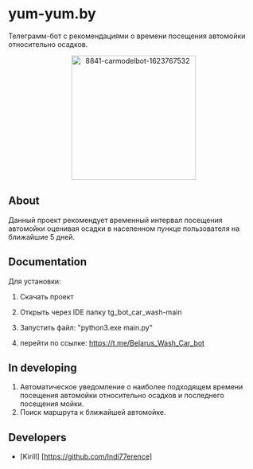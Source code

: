 # yum-yum.by
Телеграмм-бот с рекомендациями о времени посещения автомойки относительно осадков.

<p align="center">
      <img src="https://i.ibb.co/MsSKh0Y/8841-carmodelbot-1623767532.jpg" alt="8841-carmodelbot-1623767532" border="0" width="250">
</p>

## About

Данный проект рекомендует временный интервал посещения автомойки оценивая осадки в населенном пункце пользователя на ближайшие 5 дней.


## Documentation

Для установки:

1. Скачать проект

2. Открыть через IDE папку tg_bot_car_wash-main

5. Запустить файл: "python3.exe main.py"

6. перейти по ссылке: https://t.me/Belarus_Wash_Car_bot

## In developing
1. Автоматическое уведомление о наиболее подходящем времени посещения автомойки относительно осадков и последнего посещения мойки.
2. Поиск маршрута к ближайшей автомойке.

## Developers

- [Kirill] [https://github.com/Indi77erence]
